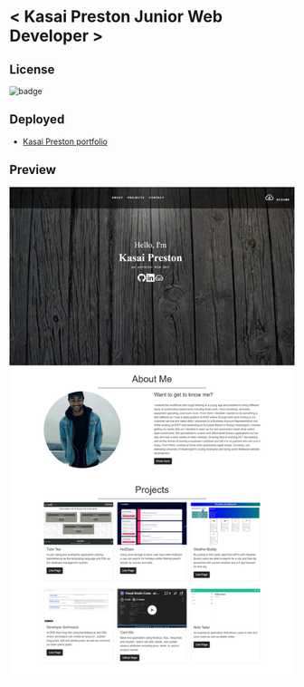 # < Kasai Preston Junior Web Developer >

## License
![badge](https://img.shields.io/apm/l/vim-mode?style=plastic)



## Deployed 

* [Kasai Preston portfolio](https://kasai-codes.github.io/kasaiSuperAwesomePortfolio/) 
## Preview

![Screen shot](assests/images/screenshot.png)


